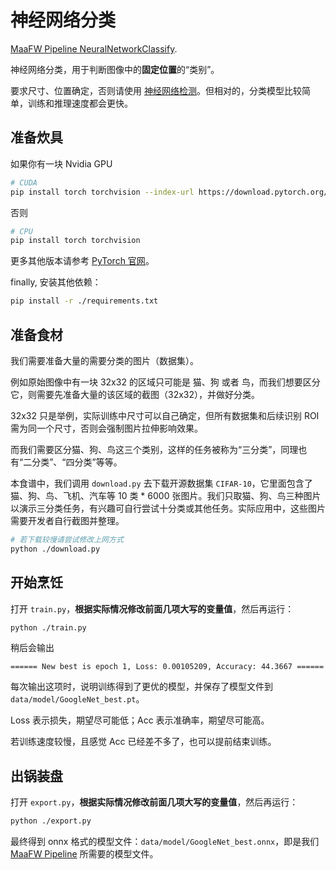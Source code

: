 # 神经网络分类

[MaaFW Pipeline NeuralNetworkClassify](https://github.com/MaaXYZ/MaaFramework/blob/main/docs/zh_cn/3.1-%E4%BB%BB%E5%8A%A1%E6%B5%81%E6%B0%B4%E7%BA%BF%E5%8D%8F%E8%AE%AE.md#neuralnetworkclassify).

神经网络分类，用于判断图像中的**固定位置**的“类别”。

要求尺寸、位置确定，否则请使用 [神经网络检测](../NeuralNetworkDetect/)。但相对的，分类模型比较简单，训练和推理速度都会更快。

## 准备炊具

如果你有一块 Nvidia GPU

```bash
# CUDA
pip install torch torchvision --index-url https://download.pytorch.org/whl/cu118
```

否则

```bash
# CPU
pip install torch torchvision
```

更多其他版本请参考 [PyTorch 官网](https://pytorch.org/get-started/locally/)。

finally, 安装其他依赖：

```bash
pip install -r ./requirements.txt
```

## 准备食材

我们需要准备大量的需要分类的图片（数据集）。

例如原始图像中有一块 32x32 的区域只可能是 猫、狗 或者 鸟，而我们想要区分它，则需要先准备大量的该区域的截图（32x32），并做好分类。

32x32 只是举例，实际训练中尺寸可以自己确定，但所有数据集和后续识别 ROI 需为同一个尺寸，否则会强制图片拉伸影响效果。

而我们需要区分猫、狗、鸟这三个类别，这样的任务被称为“三分类”，同理也有“二分类”、“四分类”等等。

本食谱中，我们调用 `download.py` 去下载开源数据集 `CIFAR-10`，它里面包含了猫、狗、鸟、飞机、汽车等 10 类 * 6000 张图片。我们只取猫、狗、鸟三种图片以演示三分类任务，有兴趣可自行尝试十分类或其他任务。实际应用中，这些图片需要开发者自行截图并整理。

```bash
# 若下载较慢请尝试修改上网方式
python ./download.py
```

## 开始烹饪

 打开 `train.py`，**根据实际情况修改前面几项大写的变量值**，然后再运行：

```bash
python ./train.py
```

稍后会输出

```plaintext
====== New best is epoch 1, Loss: 0.00105209, Accuracy: 44.3667 ======
```

每次输出这项时，说明训练得到了更优的模型，并保存了模型文件到 `data/model/GoogleNet_best.pt`。

Loss 表示损失，期望尽可能低；Acc 表示准确率，期望尽可能高。

若训练速度较慢，且感觉 Acc 已经差不多了，也可以提前结束训练。

## 出锅装盘

打开 `export.py`，**根据实际情况修改前面几项大写的变量值**，然后再运行：

```bash
python ./export.py
```

最终得到 onnx 格式的模型文件：`data/model/GoogleNet_best.onnx`，即是我们 [MaaFW Pipeline](https://github.com/MaaXYZ/MaaFramework/blob/main/docs/zh_cn/3.1-%E4%BB%BB%E5%8A%A1%E6%B5%81%E6%B0%B4%E7%BA%BF%E5%8D%8F%E8%AE%AE.md#neuralnetworkclassify) 所需要的模型文件。
